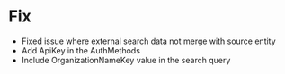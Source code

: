# Fix
- Fixed issue where external search data not merge with source entity
- Add ApiKey in the AuthMethods
- Include OrganizationNameKey value in the search query
